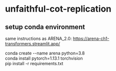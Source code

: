 # unfaithful-cot-replication

## setup conda environment
same instructions as ARENA_2.0: https://arena-ch1-transformers.streamlit.app/


conda create --name arena python=3.8  
conda install pytorch=1.13.1 torchvision  
pip install -r requirements.txt  